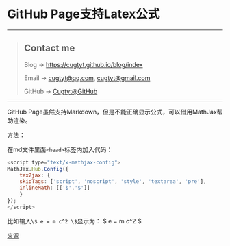 # GitHub Page支持Latex公式

---
> ## Contact me
> Blog -> <https://cugtyt.github.io/blog/index>
>
> Email -> <cugtyt@qq.com>, <cugtyt@gmail.com>
>
> GitHub -> [Cugtyt@GitHub](https://github.com/Cugtyt)

---

<head>
    <script src="https://cdn.mathjax.org/mathjax/latest/MathJax.js?config=TeX-AMS-MML_HTMLorMML" type="text/javascript">   </script>
    <script type="text/x-mathjax-config">
        MathJax.Hub.Config({
            tex2jax: {
            skipTags: ['script', 'noscript', 'style', 'textarea', 'pre'],
            inlineMath: [['$','$']]
            }
        });
    </script>
</head>

GitHub Page虽然支持Markdown，但是不能正确显示公式，可以借用MathJax帮助渲染。

方法：

在md文件里面`<head>`标签内加入代码：

``` javascript
<script type="text/x-mathjax-config">
MathJax.Hub.Config({
    tex2jax: {
    skipTags: ['script', 'noscript', 'style', 'textarea', 'pre'],
    inlineMath: [['$','$']]
    }
});
</script>
```

比如输入``` \$ e = m c^2 \$ ```显示为： $ e = m c^2 $

[来源](https://stackoverflow.com/questions/26275645/how-to-supported-latex-in-github-pages)
